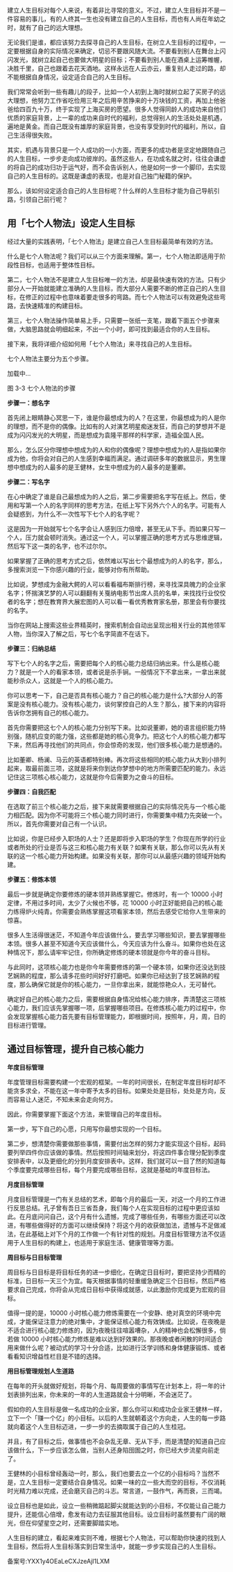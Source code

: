 建立人生目标对每个人来说，有着非比寻常的意义。不过，建立人生目标并不是一件容易的事儿，有的人终其一生也没有建立自己的人生目标，而也有人尚在年幼之时，就有了自己的远大理想。

无论我们是谁，都应该努力去探寻自己的人生目标，在树立人生目标的过程中，一定要根据自身的实际情况来确定，切忌不要跟风随大流。不要看到别人在舞台上闪闪发光，就树立起自己也要做大明星的目标；不要看到别人能在酒桌上运筹帷幄，决胜千里，自己也跟着去花天酒地。这样永远在人云亦云，重复别人走过的路，却不能根据自身情况，设定适合自己的人生目标。

我们常常会听到一些有趣儿的段子，比如一个人初到上海时就树立起了买房子的远大理想，他努力工作省吃俭用三年之后用辛苦挣来的十万块钱的工资，再加上他爸爸给四百九十万，终于实现了上海买房的愿望。很多人觉得同龄人的成功来自他们优质的家庭背景，上一辈的成功来自时代的福利，总觉得别人的生活处处是机遇，遍地是黄金。而自己既没有雄厚的家庭背景，也没有享受到时代的福利，所以，自己生活得很失败。

其实，机遇与背景只是一个人成功的一小方面，而更多的成功者是坚定地跟随自己的人生目标，一步步走向成功彼岸的。虽然这些人，在功成名就之时，往往会谦虚的将自己的成功归功于运气好，而不会告诉别人，他是如何一步一个脚印，去实现自己的人生目标的。这既是谦虚的表现，也是对自己独门秘籍的保护。

那么，该如何设定适合自己的人生目标呢？什么样的人生目标才能为自己导航引路，引领自己前行呢？

## **用「七个人物法」设定人生目标**

经过大量的实践表明，「七个人物法」是建立自己人生目标最简单有效的方法。

什么是七个人物法呢？我们可以从三个方面来理解。第一，七个人物法即适用于阶段性目标，也适用于整体性目标。

第二，七个人物法不是建立人生目标唯一的方法，却是最快速有效的方法。只有少部分人一开始就能建立准确的人生目标，而大部分人需要不断的修正自己的人生目标，在修正的过程中也意味着要走很多的弯路。而七个人物法可以有效避免这些弯路，去快速精准的构建目标。

第三，七个人物法操作简单易上手，只需要一张纸一支笔，跟着下面五个步骤来做，大脑思路就会明细起来，不出一个小时，即可找到最适合你的人生目标。

接下来，我将详细介绍如何用「七个人物法」来寻找自己的人生目标。

七个人物法主要分为五个步骤。

加载中...

图 3-3 七个人物法的步骤

**步骤一：想名字**

首先闭上眼睛静心冥思一下，谁是你最想成为的人？在这里，你最想成为的人是你的理想，而不是你的偶像。比如有的人对演艺明星痴迷发狂，而自己的梦想并不是成为闪闪发光的大明星，而是想成为袁隆平那样的科学家，造福全国人民。

那么，怎么区分你理想中想成为的人和你的偶像呢？理想中想成为的人是指如果你成为他，你将会对自己的人生感到幸福而满足。通过调研多年的数据显示，男生理想中想成为的人最多的是王健林，女生中想成为的人最多的是董卿。

**步骤二：写名字**

在心中确定了谁是自己最想成为的人之后，第二步需要把名字写在纸上。然后，使用和写第一个人的名字同样的思考方法，在纸上写下另外六个人的名字。可能有人会疑惑到，为什么不一次性写下七个人的名字呢？

这是因为一开始就写七个名字会让人感到压力倍增，甚至无从下手。而如果只写一个人，压力就会顿时消失。通过这一个人，可以掌握正确的思考方式与思维逻辑，然后写下这一类的名字，也不过尔尔。

如果掌握了正确的思考方式之后，依然难以写出七个最想成为的人的名字，那么，多搜索浏览一下你感兴趣的行业，能够对你有所帮助。

比如说，梦想成为金融大鳄的人可以看看福布斯排行榜，来寻找深具魄力的企业家名字；怀揣演艺梦的人可以翻翻有关戛纳电影节出席人员的名单，来找找行业佼佼者的名字；想在教育界大展宏图的人可以看一看优秀教育家名册，那里会有你要找的名字。

当你在网站上搜索这些业界精英时，搜索机制会自动出呈现出相关行业的其他领军人物，当你深入了解之后，写七个名字简直不在话下。

**步骤三：归纳总结**

写下七个人的名字之后，需要把每个人的核心能力总结归纳出来。什么是核心能力？就是一个人的看家本领，或者说是杀手锏。一般情况下不拿出来，一拿出来就能秒杀众人，这就是一个人的核心能力。

你可以思考一下，自己是否具有核心能力？自己的核心能力是什么\?大部分人的答案是没有核心能力。没有核心能力，谈何掌控自己的人生？那么，接下来的内容将告诉你怎拥有自己的核心能力。

首先你需要把这七个人的核心能力分别写下来。比如说董卿，她的语言组织能力特别强，随机应变的能力强，这些都是她的核心竞争力。把这七个人的核心能力都写下来，然后再寻找他们的共同点，你会惊奇的发现，他们很多核心能力是想通的。

比如董卿、杨澜、马云的英语都特别棒。再次将这些相同的核心能力从大到小排列起来，取最前面三项，这就是将来你到达你梦想中的地方所需要匹配的能力。永远记住这三项核心核心能力，这就是你今后需要为之奋斗的目标。

**步骤四：自我匹配**

在选取了前三个核心能力之后，接下来就需要根据自己的实际情况先与一个核心能力相匹配。因为你不可能将三个核心能力同时进行，你需要集中精力先突破一个。所以，首先你需要对自己有一个认识。

比如说，你是已经步入职场的人士？还是即将步入职场的学生？你现在所学的行业或者所处的行业是否与这三和核心能力有关联？如果有关联，那么你可以先从有关联的这一个核心能力开始构建。如果没有关联，那你可以从最感兴趣的领域开始构建。

**步骤五：修炼本领**

最后一步就是确定你要修炼的硬本领并熟练掌握它。修炼时，有一个 10000 小时定律，不用过多时间，太少了火候也不够，花 10000 小时正好能把自己的核心能力练得炉火纯青。你需要会熟练掌握这项看家本领，然后去感受它给你人生带来的惊喜。

很多人生活得很迷茫，不知道今年应该做什么，要去学习哪些知识，要去掌握哪些本领。很多人甚至不知道今天应该做什么，今天应该为什么奋斗。如果你也处在这种情况下，那么请牢牢记住，你所确定修炼的硬本领就是你今年的奋斗目标。

与此同时，这项核心能力也是你今年需要修炼的第一个硬本领，如果你还没达到技艺娴熟的程度，那么请多花些时间好好打磨吧。如果你已经达到了技艺娴熟的程度，那么确保它就是你的核心能力，一旦你拿出来，就能惊艳众人，无可替代。

确定好自己的核心能力之后，需要根据自身情况给核心能力排序，弄清楚这三项核心能力，我们应该先掌握哪一项，后掌握哪些项目。在修炼核心能力的过程中，你会发现掌握核心能力首先要有目标管理能力，即根据时间，按照年，月，周，日的目标进行管理。

## **通过目标管理，提升自己核心能力**

**年度目标管理**

年度管理目标需要构建一个宏观的框架。一年的时间很长，在制定年度目标时却不能贪多求全，不能在这一年中寄予太多的目标。如果处处是目标，处处是方向，反而容易让人迷茫，不知未来会走向何方。

因此，你需要掌握下面这个方法，来管理自己的年度目标。

第一步，写下自己的心愿，只用写你最想实现的一个目标。

第二步，想清楚你需要做那些事情，需要付出怎样的努力才能实现这个目标，起码要列举四件你应该做的事情。然后按照时间轴来划分，将这四件事合理分配到季度安排表中，以及更细化的分到月度安排表中。这样，我们就可以一目了然的知道每个季度要完成哪些目标，每个月要完成哪些目标，这就是基础的年度目标法。

**月度目标管理**

月度目标管理是一门有关总结的艺术，即每个月的最后一天，对这一个月的工作进行反思总结。孔子曾有吾日三省吾身，我们每个人在实现目标的过程中更应该如此。在月底问问自己，这个月有什么遗憾，完成了哪些任务，有哪些方面还可以改进，有哪些做得好的方面可以继续保持？将这个月的收获做加法，遗憾与不足做减法，在此基础上对下个月的工作做一个有针对性的规划。月度目标管理方法不仅适用于人生目标的构建上，也适用于家庭生活、健康管理等方面。

**周目标与日目标管理**

周目标与日目标是将目标任务的进一步细化，在确定日目标时，要把坚持少而精的标准，日目标一天三个为宜。每天根据事情的轻重缓急确定三个日目标，然后严格要求自己完成，你将会从完成日目标中获得成就感，以此激励你完成更为宏观的目标。

值得一提的是，10000 小时核心能力修炼需要在一个安静、绝对真空的环境中完成，才能保证注意力的绝对集中，才能保证核心能力有效铸成。比如说，在夜晚是不适合进行核心能力修炼的，因为夜晚往往喧嚣嘈杂，人的精神也会松懈很多，倘若做 10000 小时核心能力修炼是难以达到好效果的。那夜晚或者闲散的时间适合用来做什么呢？被动式的学习十分合适，比如进行泛学训练和身体健康锻炼、或者看看知识增益性栏目是不错的选择。

**用目标管理规划人生道路**

在每年的开头就做好规划，将每个月、每周要做的事情写在计划本上，将一年的计划表排列出来，你未来的一年的人生道路就会十分明晰，不会迷茫了。

假如你的人生目标是做一名成功的企业家，那么你可以和成功企业家王健林一样，立下一个「赚一个亿」的小目标。以后的人生就朝着这个方向走，人生的每一步路就向着这个人生目标迈进，一步一步的去摘取属于自己的人生桂冠。

并且，有了目标之后，做事情也不会杂乱无章、无从下手，而是清楚的知道自己应该做什么，下一步应该怎么做，当别人还身陷囹圄之时，你已经大步流星向前走了。

王健林的小目标曾经轰动一时，那么，我们也要去立一个亿的小目标吗？当然不是，立人生目标一定要结合自身情况。如果一味的立一些大而空的目标，不仅消耗时光精力难以完成，还会磨灭自己的斗志。常言道，一鼓作气，再而衰，三而竭。

设立目标也是如此，设立一些稍微踮起脚尖就能达到的小目标，不仅能让自己能力提升，还能信心倍增，愈发有动力去征服其他目标。设立目标时虽然要有广阔的眼光，但在仰望星空之时，还需要脚踏实地。

人生目标的建立，看起来难实则不难，根据七个人物法，可以帮助你快速的找到人生目标，然后将人生目标落实到日常生活中，就能一步步实现自己的人生目标。

备案号:YXX1y4OEaLeCXJzeAjI1LXM